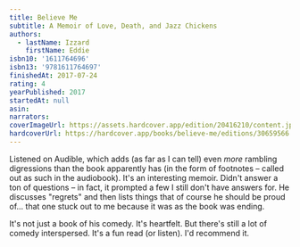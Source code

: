 ```yaml
---
title: Believe Me
subtitle: A Memoir of Love, Death, and Jazz Chickens
authors:
  - lastName: Izzard
    firstName: Eddie
isbn10: '1611764696'
isbn13: '9781611764697'
finishedAt: 2017-07-24
rating: 4
yearPublished: 2017
startedAt: null
asin:
narrators:
coverImageUrl: https://assets.hardcover.app/edition/20416210/content.jpeg
hardcoverUrl: https://hardcover.app/books/believe-me/editions/30659566
---
```


Listened on Audible, which adds (as far as I can tell) even _more_ rambling digressions than the book apparently has (in the form of footnotes – called out as such in the audiobook). It's an interesting memoir. Didn't answer a ton of questions – in fact, it prompted a few I still don't have answers for. He discusses "regrets" and then lists things that of course he should be proud of… that one stuck out to me because it was as the book was ending.

It's not just a book of his comedy. It's heartfelt. But there's still a lot of comedy interspersed. It's a fun read (or listen). I'd recommend it.
